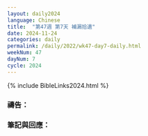 ```yaml
---
layout: daily2024
language: Chinese
title:  "第47週 第7天 補漏拾遺"
date: 2024-11-24
categories: daily
permalink: /daily/2022/wk47-day7-daily.html
weekNum: 47
dayNum: 7
cycle: 2024
---
```


{% include BibleLinks2024.html %}

### 禱告：

### 筆記與回應：
